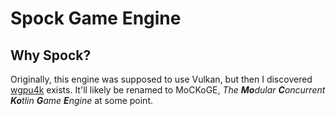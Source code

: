 # Spock Game Engine

## Why Spock?
Originally, this engine was supposed to use Vulkan, but then I discovered [wgpu4k](https://GitHub.com/Wgpu4k/Wgpu4k) exists.
It'll likely be renamed to MoCKoGE, *The **Mo**dular **C**oncurrent **Ko**tlin **G**ame **E**ngine* at some point.